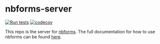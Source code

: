 # nbforms-server

[![Run tests](https://github.com/chrispyles/nbforms-server/actions/workflows/run-tests.yml/badge.svg)](https://github.com/chrispyles/nbforms-server/actions/workflows/run-tests.yml)
[![codecov](https://codecov.io/gh/chrispyles/nbforms-server/graph/badge.svg?token=9nrlsCtWwX)](https://codecov.io/gh/chrispyles/nbforms-server)

This repo is the server for [nbforms](https://github.com/chrispyles/nbforms). The full documentation for how to use nbforms can be found [here](https://github.com/chrispyles/nbforms).

